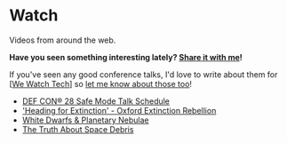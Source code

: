 # Watch

Videos from around the web.

**Have you seen something interesting lately? [Share it with me](https://github.com/amorriscode/anthonymorris.dev/issues/new)!**

If you've seen any good conference talks, I'd love to write about them for [[We Watch Tech]] so [let me know about those too](https://github.com/amorriscode/second-brain/issues/new)!

- [DEF CON® 28 Safe Mode Talk Schedule](https://defcon.org/html/defcon-safemode/dc-safemode-schedule.html)
- ['Heading for Extinction' - Oxford Extinction Rebellion](https://www.youtube.com/watch?v=n__y1FXK_jE)
- [White Dwarfs & Planetary Nebulae](https://www.youtube.com/watch?v=Mj06h8BeeOA)
- [The Truth About Space Debris](https://www.youtube.com/watch?v=itdYS9XF4a0)

[//begin]: # "Autogenerated link references for markdown compatibility"
[We Watch Tech]: we-watch-tech "We Watch Tech"
[//end]: # "Autogenerated link references"
